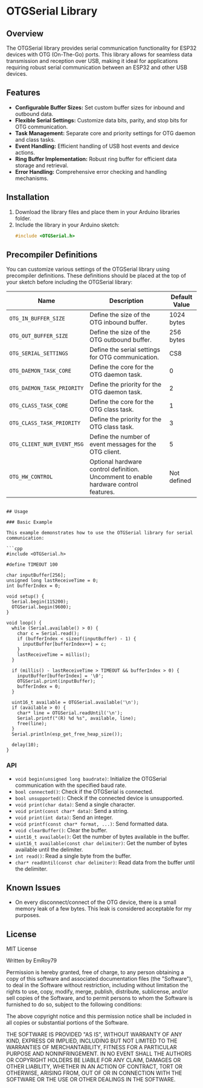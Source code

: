 
# OTGSerial Library

## Overview

The OTGSerial library provides serial communication functionality for ESP32 devices with OTG (On-The-Go) ports. This library allows for seamless data transmission and reception over USB, making it ideal for applications requiring robust serial communication between an ESP32 and other USB devices.

## Features

- **Configurable Buffer Sizes:** Set custom buffer sizes for inbound and outbound data.
- **Flexible Serial Settings:** Customize data bits, parity, and stop bits for OTG communication.
- **Task Management:** Separate core and priority settings for OTG daemon and class tasks.
- **Event Handling:** Efficient handling of USB host events and device actions.
- **Ring Buffer Implementation:** Robust ring buffer for efficient data storage and retrieval.
- **Error Handling:** Comprehensive error checking and handling mechanisms.

## Installation

1. Download the library files and place them in your Arduino libraries folder.
2. Include the library in your Arduino sketch:
   ```cpp
   #include <OTGSerial.h>
   ```

## Precompiler Definitions

You can customize various settings of the OTGSerial library using precompiler definitions. These definitions should be placed at the top of your sketch before including the OTGSerial library:

| Name                     | Description                                         | Default Value |
|--------------------------|-----------------------------------------------------|---------------|
| `OTG_IN_BUFFER_SIZE`     | Define the size of the OTG inbound buffer.          | 1024 bytes    |
| `OTG_OUT_BUFFER_SIZE`    | Define the size of the OTG outbound buffer.         | 256 bytes     |
| `OTG_SERIAL_SETTINGS`    | Define the serial settings for OTG communication.   | CS8 | NONE | STOP1 |
| `OTG_DAEMON_TASK_CORE`   | Define the core for the OTG daemon task.            | 0             |
| `OTG_DAEMON_TASK_PRIORITY`| Define the priority for the OTG daemon task.       | 2             |
| `OTG_CLASS_TASK_CORE`    | Define the core for the OTG class task.             | 1             |
| `OTG_CLASS_TASK_PRIORITY`| Define the priority for the OTG class task.         | 3             |
| `OTG_CLIENT_NUM_EVENT_MSG`| Define the number of event messages for the OTG client. | 5             |
| `OTG_HW_CONTROL`         | Optional hardware control definition. Uncomment to enable hardware control features. | Not defined   |

```

## Usage

### Basic Example

This example demonstrates how to use the OTGSerial library for serial communication:

```cpp
#include <OTGSerial.h>

#define TIMEOUT 100

char inputBuffer[256];
unsigned long lastReceiveTime = 0;
int bufferIndex = 0;

void setup() {
  Serial.begin(115200);
  OTGSerial.begin(9600);
}

void loop() {
  while (Serial.available() > 0) {
    char c = Serial.read();
    if (bufferIndex < sizeof(inputBuffer) - 1) {
      inputBuffer[bufferIndex++] = c;
    }
    lastReceiveTime = millis();
  }

  if (millis() - lastReceiveTime > TIMEOUT && bufferIndex > 0) {
    inputBuffer[bufferIndex] = '\0';
    OTGSerial.print(inputBuffer);
    bufferIndex = 0;
  }

  uint16_t available = OTGSerial.available('\n');
  if (available > 0) {
    char* line = OTGSerial.readUntil('\n');
    Serial.printf("(R) %d %s", available, line);
    free(line);
  }
  Serial.println(esp_get_free_heap_size());

  delay(10);
}
```

### API

- `void begin(unsigned long baudrate)`: Initialize the OTGSerial communication with the specified baud rate.
- `bool connected()`: Check if the OTGSerial is connected.
- `bool unsupported()`: Check if the connected device is unsupported.
- `void print(char data)`: Send a single character.
- `void print(const char* data)`: Send a string.
- `void print(int data)`: Send an integer.
- `void printf(const char* format, ...)`: Send formatted data.
- `void clearBuffer()`: Clear the buffer.
- `uint16_t available()`: Get the number of bytes available in the buffer.
- `uint16_t available(const char delimiter)`: Get the number of bytes available until the delimiter.
- `int read()`: Read a single byte from the buffer.
- `char* readUntil(const char delimiter)`: Read data from the buffer until the delimiter.

## Known Issues

- On every disconnect/connect of the OTG device, there is a small memory leak of a few bytes. This leak is considered acceptable for my purposes.

## License

MIT License

Written by EmRoy79

Permission is hereby granted, free of charge, to any person obtaining a copy of this software and associated documentation files (the "Software"), to deal in the Software without restriction, including without limitation the rights to use, copy, modify, merge, publish, distribute, sublicense, and/or sell copies of the Software, and to permit persons to whom the Software is furnished to do so, subject to the following conditions:

The above copyright notice and this permission notice shall be included in all copies or substantial portions of the Software.

THE SOFTWARE IS PROVIDED "AS IS", WITHOUT WARRANTY OF ANY KIND, EXPRESS OR IMPLIED, INCLUDING BUT NOT LIMITED TO THE WARRANTIES OF MERCHANTABILITY, FITNESS FOR A PARTICULAR PURPOSE AND NONINFRINGEMENT. IN NO EVENT SHALL THE AUTHORS OR COPYRIGHT HOLDERS BE LIABLE FOR ANY CLAIM, DAMAGES OR OTHER LIABILITY, WHETHER IN AN ACTION OF CONTRACT, TORT OR OTHERWISE, ARISING FROM, OUT OF OR IN CONNECTION WITH THE SOFTWARE OR THE USE OR OTHER DEALINGS IN THE SOFTWARE.
